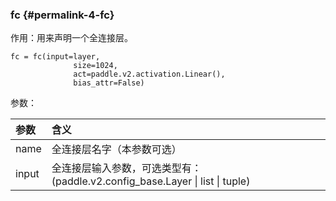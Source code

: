 ### fc {#permalink-4-fc}

作用：用来声明一个全连接层。

```
fc = fc(input=layer,
              size=1024,
              act=paddle.v2.activation.Linear(),
              bias_attr=False)
```

参数：

| 参数 | 含义 |
| :--- | :--- |
| name | 全连接层名字（本参数可选） |
| input | 全连接层输入参数，可选类型有： \(paddle.v2.config\_base.Layer \| list \| tuple\) |



